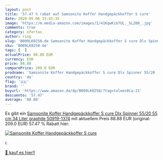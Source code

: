 ```yaml
---
layout: post
title: '57.47 % rabat auf Samsonite Koffer Handgepäckkoffer S cure'
date: 2020-05-06 15:43:35
image: 'https://m.media-amazon.com/images/I/41KqwKib7UL._SL200_.jpg'
comments: true
category: ofertas
author: ring
slug: 'B009LK02S0-de Samsonite Koffer Handgepäckkoffer S cure Dlx Spinner 55/20...'
sku: 'B009LK02S0-de'
tags: [  ]
actualPrice: 88.88 EUR
currency: EUR
price: 88.88
comparePrice: 209.0 EUR
prodname: 'Samsonite Koffer Handgepäckkoffer S cure Dlx Spinner 55/20  55 cm  34 Liter  graphite  50919-1374'
country: 'de'
flag: '🇩🇪'
brand: ''
buyurl: 'https://www.amazon.de/dp/B009LK02S0/?tag=tolees0ca-21'
descuento: '57.47'
average: '88.88'
---
```


Es gibt ein [Samsonite Koffer Handgepäckkoffer S cure Dlx Spinner 55/20  55 cm  34 Liter  graphite  50919-1374](https://www.amazon.de/dp/B009LK02S0/?tag=tolees0ca-21) mit aktuellem Preis 88.88 EUR (original: 209.0 EUR) 57.47 % Rabatt hier:

[![Samsonite Koffer Handgepäckkoffer S cure](https://m.media-amazon.com/images/I/41KqwKib7UL._SL200_.jpg)](https://www.amazon.de/dp/B009LK02S0/?tag=tolees0ca-21)

ℹ️:


[🛒 kauf es hier!!](https://www.amazon.de/dp/B009LK02S0/?tag=tolees0ca-21)
